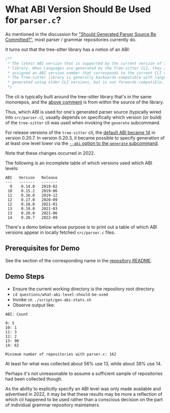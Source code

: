 # What ABI Version Should Be Used for `parser.c`?

As mentioned in the discussion for ["Should Generated Parser Source Be
Committed?"](../should-parser-source-be-committed/README.md), most
parser / grammar repositories currently do.

It turns out that the tree-sitter library has a notion of an ABI:

```c
/**
 * The latest ABI version that is supported by the current version of the
 * library. When Languages are generated by the Tree-sitter CLI, they are
 * assigned an ABI version number that corresponds to the current CLI version.
 * The Tree-sitter library is generally backwards-compatible with languages
 * generated using older CLI versions, but is not forwards-compatible.
 */
```

The cli is typically built around the tree-sitter library that's in
the same monorepos, and the [above
comment](https://github.com/tree-sitter/tree-sitter/blob/5766b8a0a785ea34fceb479a94f7fe24c9daae2f/lib/include/tree_sitter/api.h#L17-L23)
is from within the source of the library.

Thus, which ABI is used for one's generated parser source (typically
wired into `src/parser.c`), usually depends on specifically which
version (or build) of the `tree-sitter` cli was used when invoking the
`generate` subcommand.

For release versions of the `tree-sitter` cli, the [default ABI became
14](https://github.com/tree-sitter/tree-sitter/commit/e2fe380a08408ff42eada21f8723f653e6da6606)
in version 0.20.7.  In version 0.20.3, it became possible to specify
generation of at least one level lower via the [`--abi` option to the
`generate`
subcommand](https://github.com/tree-sitter/tree-sitter/pull/1599/commits/516fd6f6def1615cb5dc004ab41c348c7de6d182).

Note that these changes occurred in 2022.

The following is an incomplete table of which versions used which ABI levels:

```
ABI   Version   Release
---   -------   -------
  9    0.14.0   2019-02
 10    0.15.2   2019-06
 11    0.16.0   2019-12
 12    0.17.0   2020-09
 12    0.18.0   2021-01
 13    0.19.0   2021-03
 13    0.20.0   2021-06
 14    0.20.7   2022-09
```

There's a demo below whose purpose is to print out a table of which
ABI versions appear in locally fetched `src/parser.c` files.

## Prerequisites for Demo

See the section of the corresponding name in the [repository
README](../../README.md).

## Demo Steps

* Ensure the current working directory is the repository root directory.
* `cd questions/what-abi-level-should-be-used`
* Invoke `sh ./script/gen-abi-stats.sh`
* Observe output like:

```
ABI: Count

9: 5
10: 1
11: 3
12: 2
13: 90
14: 62

Minimum number of repositories with parser.c: 162
```

At least for what was collected about 56% use 13, while about 38% use
14.

Perhaps it's not unreasonable to assume a sufficient sample of
repositories had been collected though.

As the ability to explicitly specify an ABI level was only made
available and advertised in 2022, it may be that these results may be
more a reflection of which cli happened to be used rather than a
conscious decision on the part of individual grammar repository
maintainers.
